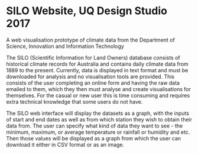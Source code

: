 # SILO Website, UQ Design Studio 2017

A web visualisation prototype of climate data from the Department of Science, Innovation and Information Technology

The SILO (Scientific Information for Land Owners) database consists of historical climate records for Australia and contains daily climate data from 1889 to the present. Currently, data is displayed in text format and must be downloaded for analysis and no visualisation tools are provided. This consists of the user completing an online form and having the raw data emailed to them, which they then must analyse and create visualisations for themselves. For the casual or new user this is time consuming and requires extra technical knowledge that some users do not have.

The SILO web interface will display the datasets as a graph, with the inputs of start and end dates as well as from which station they wish to obtain their data from. The user can specify what kind of data they want to see - the minimum, maximum, or average temperature or rainfall or humidity and etc. Then those values will be displayed as a graph from which the user can download it either in CSV format or as an image.
